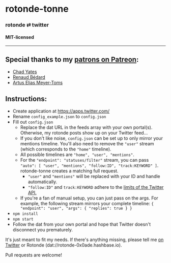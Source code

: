 # rotonde-tonne
### rotonde ⇄ twitter
#### MIT-licensed
----

## Special thanks to my [patrons on Patreon](https://www.patreon.com/0x0ade):
- [Chad Yates](https://twitter.com/ChadCYates)
- [Renaud Bédard](https://twitter.com/renaudbedard)
- [Artus Elias Meyer-Toms](https://twitter.com/artuselias)

## Instructions:
- Create application at https://apps.twitter.com/
- Rename `config_example.json` to `config.json`
- Fill out `config.json`
  - Replace the dat URL in the feeds array with your own portal(s). Otherwise, my rotonde posts show up on your Twitter feed...
  - If you don't like noise, `config.json` can be set up to only mirror your mentions timeline. You'll also need to remove the `"user"` stream (which corresponds to the `"home"` timeline).
  - All possible timelines are `"home", "user", "mentions"`.
  - For the `"endpoint": "statuses/filter"` stream, you can pass `"auto": [ "user", "mentions", "follow:ID", "track:KEYWORD" ]`. rotonde-tonne creates a matching full request.
    - `"user"` and `"mentions"` will be replaced with your ID and handle automatically.
    - `"follow:ID"` and `track:KEYWORD` adhere to the [limits of the Twitter API.](https://developer.twitter.com/en/docs/tweets/filter-realtime/api-reference/post-statuses-filter.html)
  - If you're a fan of manual setup, you can just pass on the args. For example, the following stream mirrors your complete timeline: `{ "endpoint": "user", "args": { "replies": true } }`
- `npm install`
- `npm start`
- Follow the dat from your own portal and hope that Twitter doesn't disconnect you prematurely.

It's just meant to fit my needs. If there's anything missing, please tell me [on Twitter](https://twitter.com/0x0ade) or Rotonde (dat://rotonde-0x0ade.hashbase.io).

Pull requests are welcome!

